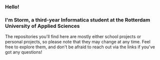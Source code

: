 ### Hello!

### I'm Storm, a third-year Informatica student at the Rotterdam University of Applied Sciences

The repositories you'll find here are mostly either school projects or personal projects, so please note that they may change at any time.
Feel free to explore them, and don't be afraid to reach out via the links if you've got any questions!
